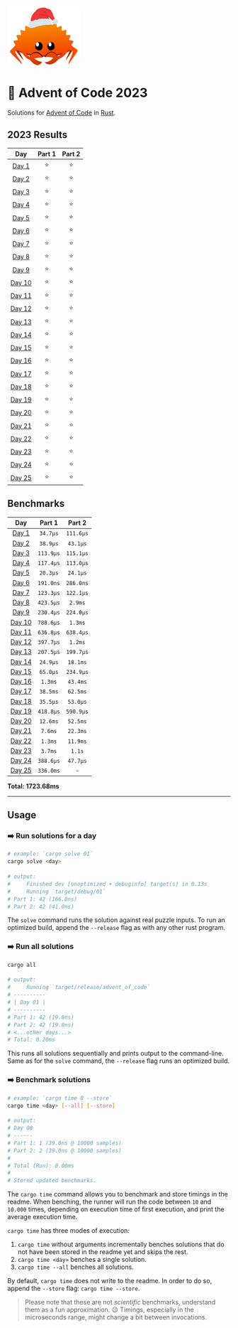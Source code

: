 <img src="./.assets/christmas_ferris.png" width="164">

# 🎄 Advent of Code 2023

Solutions for [Advent of Code](https://adventofcode.com/) in [Rust](https://www.rust-lang.org/).

<!--- advent_readme_stars table --->
## 2023 Results

| Day | Part 1 | Part 2 |
| :---: | :---: | :---: |
| [Day 1](https://adventofcode.com/2023/day/1) | ⭐ | ⭐ |
| [Day 2](https://adventofcode.com/2023/day/2) | ⭐ | ⭐ |
| [Day 3](https://adventofcode.com/2023/day/3) | ⭐ | ⭐ |
| [Day 4](https://adventofcode.com/2023/day/4) | ⭐ | ⭐ |
| [Day 5](https://adventofcode.com/2023/day/5) | ⭐ | ⭐ |
| [Day 6](https://adventofcode.com/2023/day/6) | ⭐ | ⭐ |
| [Day 7](https://adventofcode.com/2023/day/7) | ⭐ | ⭐ |
| [Day 8](https://adventofcode.com/2023/day/8) | ⭐ | ⭐ |
| [Day 9](https://adventofcode.com/2023/day/9) | ⭐ | ⭐ |
| [Day 10](https://adventofcode.com/2023/day/10) | ⭐ | ⭐ |
| [Day 11](https://adventofcode.com/2023/day/11) | ⭐ | ⭐ |
| [Day 12](https://adventofcode.com/2023/day/12) | ⭐ | ⭐ |
| [Day 13](https://adventofcode.com/2023/day/13) | ⭐ | ⭐ |
| [Day 14](https://adventofcode.com/2023/day/14) | ⭐ | ⭐ |
| [Day 15](https://adventofcode.com/2023/day/15) | ⭐ | ⭐ |
| [Day 16](https://adventofcode.com/2023/day/16) | ⭐ | ⭐ |
| [Day 17](https://adventofcode.com/2023/day/17) | ⭐ | ⭐ |
| [Day 18](https://adventofcode.com/2023/day/18) | ⭐ | ⭐ |
| [Day 19](https://adventofcode.com/2023/day/19) | ⭐ | ⭐ |
| [Day 20](https://adventofcode.com/2023/day/20) | ⭐ | ⭐ |
| [Day 21](https://adventofcode.com/2023/day/21) | ⭐ | ⭐ |
| [Day 22](https://adventofcode.com/2023/day/22) | ⭐ | ⭐ |
| [Day 23](https://adventofcode.com/2023/day/23) | ⭐ | ⭐ |
| [Day 24](https://adventofcode.com/2023/day/24) | ⭐ | ⭐ |
| [Day 25](https://adventofcode.com/2023/day/25) | ⭐ | ⭐ |
<!--- advent_readme_stars table --->

<!--- benchmarking table --->
## Benchmarks

| Day | Part 1 | Part 2 |
| :---: | :---: | :---:  |
| [Day 1](./src/bin/01.rs) | `34.7µs` | `111.6µs` |
| [Day 2](./src/bin/02.rs) | `38.9µs` | `43.1µs` |
| [Day 3](./src/bin/03.rs) | `113.9µs` | `115.1µs` |
| [Day 4](./src/bin/04.rs) | `117.4µs` | `113.0µs` |
| [Day 5](./src/bin/05.rs) | `20.3µs` | `24.1µs` |
| [Day 6](./src/bin/06.rs) | `191.0ns` | `286.0ns` |
| [Day 7](./src/bin/07.rs) | `123.3µs` | `122.1µs` |
| [Day 8](./src/bin/08.rs) | `423.5µs` | `2.9ms` |
| [Day 9](./src/bin/09.rs) | `230.4µs` | `224.0µs` |
| [Day 10](./src/bin/10.rs) | `788.6µs` | `1.3ms` |
| [Day 11](./src/bin/11.rs) | `636.8µs` | `638.4µs` |
| [Day 12](./src/bin/12.rs) | `397.7µs` | `1.2ms` |
| [Day 13](./src/bin/13.rs) | `207.5µs` | `199.7µs` |
| [Day 14](./src/bin/14.rs) | `24.9µs` | `18.1ms` |
| [Day 15](./src/bin/15.rs) | `65.0µs` | `234.9µs` |
| [Day 16](./src/bin/16.rs) | `1.3ms` | `43.4ms` |
| [Day 17](./src/bin/17.rs) | `38.5ms` | `62.5ms` |
| [Day 18](./src/bin/18.rs) | `35.5µs` | `53.0µs` |
| [Day 19](./src/bin/19.rs) | `418.8µs` | `590.9µs` |
| [Day 20](./src/bin/20.rs) | `12.6ms` | `52.5ms` |
| [Day 21](./src/bin/21.rs) | `7.6ms` | `22.3ms` |
| [Day 22](./src/bin/22.rs) | `1.3ms` | `11.9ms` |
| [Day 23](./src/bin/23.rs) | `3.7ms` | `1.1s` |
| [Day 24](./src/bin/24.rs) | `388.6µs` | `47.7µs` |
| [Day 25](./src/bin/25.rs) | `336.0ms` | `-` |

**Total: 1723.68ms**
<!--- benchmarking table --->

---


## Usage

### ➡️ Run solutions for a day

```sh
# example: `cargo solve 01`
cargo solve <day>

# output:
#     Finished dev [unoptimized + debuginfo] target(s) in 0.13s
#     Running `target/debug/01`
# Part 1: 42 (166.0ns)
# Part 2: 42 (41.0ns)
```

The `solve` command runs the solution against real puzzle inputs. To run an optimized build, append the `--release` flag as with any other rust program.

### ➡️ Run all solutions

```sh
cargo all

# output:
#     Running `target/release/advent_of_code`
# ----------
# | Day 01 |
# ----------
# Part 1: 42 (19.0ns)
# Part 2: 42 (19.0ns)
# <...other days...>
# Total: 0.20ms
```

This runs all solutions sequentially and prints output to the command-line. Same as for the `solve` command, the `--release` flag runs an optimized build.

### ➡️ Benchmark solutions

```sh
# example: `cargo time 8 --store`
cargo time <day> [--all] [--store]

# output:
# Day 08
# ------
# Part 1: 1 (39.0ns @ 10000 samples)
# Part 2: 2 (39.0ns @ 10000 samples)
#
# Total (Run): 0.00ms
#
# Stored updated benchmarks.
```

The `cargo time` command allows you to benchmark and store timings in the readme. When benching, the runner will run the code between `10` and `10.000` times, depending on execution time of first execution, and print the average execution time.

`cargo time` has three modes of execution:

 1. `cargo time` without arguments incrementally benches solutions that do not have been stored in the readme yet and skips the rest.
 2. `cargo time <day>` benches a single solution.
 3. `cargo time --all` benches all solutions.

By default, `cargo time` does not write to the readme. In order to do so, append the `--store` flag: `cargo time --store`.

> Please note that these are not _scientific_ benchmarks, understand them as a fun approximation. 😉 Timings, especially in the microseconds range, might change a bit between invocations.